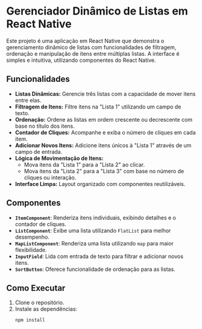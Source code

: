 # Gerenciador Dinâmico de Listas em React Native

Este projeto é uma aplicação em React Native que demonstra o gerenciamento dinâmico de listas com funcionalidades de filtragem, ordenação e manipulação de itens entre múltiplas listas. A interface é simples e intuitiva, utilizando componentes do React Native.

## Funcionalidades

- **Listas Dinâmicas:** Gerencie três listas com a capacidade de mover itens entre elas.
- **Filtragem de Itens:** Filtre itens na "Lista 1" utilizando um campo de texto.
- **Ordenação:** Ordene as listas em ordem crescente ou decrescente com base no título dos itens.
- **Contador de Cliques:** Acompanhe e exiba o número de cliques em cada item.
- **Adicionar Novos Itens:** Adicione itens únicos à "Lista 1" através de um campo de entrada.
- **Lógica de Movimentação de Itens:** 
  - Mova itens da "Lista 1" para a "Lista 2" ao clicar.
  - Mova itens da "Lista 2" para a "Lista 3" com base no número de cliques ou interação.
- **Interface Limpa:** Layout organizado com componentes reutilizáveis.

## Componentes

- **`ItemComponent`**: Renderiza itens individuais, exibindo detalhes e o contador de cliques.
- **`ListComponent`**: Exibe uma lista utilizando `FlatList` para melhor desempenho.
- **`MapListComponent`**: Renderiza uma lista utilizando `map` para maior flexibilidade.
- **`InputField`**: Lida com entrada de texto para filtrar e adicionar novos itens.
- **`SortButton`**: Oferece funcionalidade de ordenação para as listas.

## Como Executar

1. Clone o repositório.
2. Instale as dependências:
   ```bash
   npm install
